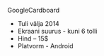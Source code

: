 GoogleCardboard
* Tuli välja 2014
* Ekraani suurus - kuni 6 tolli
* Hind – 15$
* Platvorm - Android
